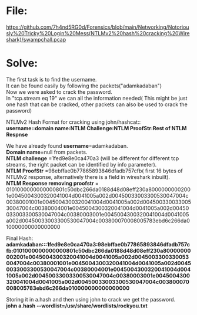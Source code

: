 # File: 
https://github.com/7h4nd5RG0d/Forensics/blob/main/Networking/Notoriously%20Tricky%20Login%20Mess(NTLMv2%20hash%20cracking%20Wireshark)/swampchall.pcap  
# Solve:  

The first task is to find the username.  
It can be found easily by following the packets("adamkadaban")  
Now we were asked to crack the password.  
In "tcp.stream eq 19" we can all the information needed( This might be just one hash that can be cracked, other packets can also be used to crack the password)  

NTLMv2 Hash Format for cracking using john/hashcat::  
**username::domain name:NTLM Challenge:NTLM ProofStr:Rest of NTLM Respnse**  


We have already found **username**=adamkadaban.  
**Domain name**=null from packets.  
**NTLM challenge** =1fed9e8e0ca470a3 (will be different for different tcp streams, the right packet can be identified by info parameter).  
**NTLM ProofStr** =98ebffae0b77865893846dfadb757cfb( first 16 bytes of NTLMv2 response, alternatively there is a field in wireshark inbuilt).  
**NTLM Response removing proofstr** = 0101000000000000801c50dbc266da0188d48d08eff230a80000000002001e0045004300320041004d0041005a002d00450033003300530047004c00380001001e0045004300320041004d0041005a002d00450033003300530047004c00380004001e0045004300320041004d0041005a002d00450033003300530047004c00380003001e0045004300320041004d0041005a002d00450033003300530047004c003800070008005783ebd6c266da010000000000000000  

Final Hash: **adamkadaban:::1fed9e8e0ca470a3:98ebffae0b77865893846dfadb757cfb:0101000000000000801c50dbc266da0188d48d08eff230a80000000002001e0045004300320041004d0041005a002d00450033003300530047004c00380001001e0045004300320041004d0041005a002d00450033003300530047004c00380004001e0045004300320041004d0041005a002d00450033003300530047004c00380003001e0045004300320041004d0041005a002d00450033003300530047004c003800070008005783ebd6c266da010000000000000000**  
  
Storing it in a.hash and then using john to crack we get the password.  
**john  a.hash --wordlist=/usr/share/wordlists/rockyou.txt**  
